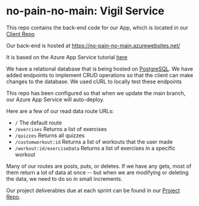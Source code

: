 # no-pain-no-main: Vigil Service


This repo contains the back-end code for our App, which is located
in our [Client Repo](https://github.com/calvin-cs262-fall2024-no-pain-no-main/Client)

Our back-end is hosted at https://no-pain-no-main.azurewebsites.net/

It is based on the Azure App Service tutorial [here](https://learn.microsoft.com/en-us/azure/app-service/quickstart-nodejs?tabs=linux&pivots=development-environment-cli)

We have a relational database that is being hosted on [PostgreSQL](https://www.postgresql.org/). We have added endpoints to implement
CRUD operations so that the client can make changes to the database. We used cURL to locally test these endpoints

This repo has been configured so that when we update the main branch, our Azure App Service will auto-deploy.

Here are a few of our read data route URLs:
* ```/``` The default route
* ```/exercises``` Returns a list of exercises
* ```/quizzes``` Returns all quizzes
* ```/customworkout:id``` Returns a list of workouts that the user made
* ```/workout:id/exerciseData``` Returns a list of exercises in a specific workout

Many of our routes are posts, puts, or deletes. If we have any gets, most of them return a lot of data at once -- but when we are modifying or deleting the data, we need to do so in small increments.


Our project deliverables due at each sprint can be found in our [Project Repo](https://github.com/calvin-cs262-fall2024-no-pain-no-main/Project).
